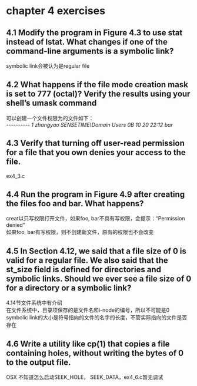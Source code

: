 # chapter 4 exercises  

## 4.1 Modify the program in Figure 4.3 to use stat instead of lstat. What changes if one of the command-line arguments is a symbolic link?  

symbolic link会被认为是regular file  

## 4.2 What happens if the file mode creation mask is set to 777 (octal)? Verify the results using your shell’s umask command  

可以创建一个文件权限为的文件如下：  
*----------   1 zhangyao  SENSETIME\Domain Users     0B 10 20 22:12 bar*   

## 4.3 Verify that turning off user-read permission for a file that you own denies your access to the file.

ex4_3.c  

## 4.4 Run the program in Figure 4.9 after creating the files foo and bar. What happens?  

creat以只写权限打开文件，如果foo, bar不具有写权限，会提示：“Permission denied”  
如果foo, bar有写权限，则不创建新文件，原有的权限也不会改变  

## 4.5  In Section 4.12, we said that a file size of 0 is valid for a regular file. We also said that the st_size field is defined for directories and symbolic links. Should we ever see a file size of 0 for a directory or a symbolic link?  

4.14节文件系统中有介绍  
在文件系统中，目录项保存的是文件名和i-node的编号，所以不可能是0  
symbolic link的大小是符号指向的文件的名字的长度，不管实际指向的文件是否存在  

## 4.6 Write a utility like cp(1) that copies a file containing holes, without writing the bytes of 0 to the output file.  
 
OSX 不知道怎么启动SEEK_HOLE， SEEK_DATA，ex4_6.c暂无调试  
